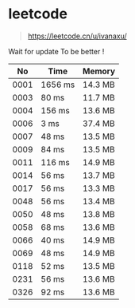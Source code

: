 # leetcode
> https://leetcode.cn/u/ivanaxu/

Wait for update To be better !

|No|Time|Memory|
| - | - | - |
|0001|1656 ms |14.3 MB |
|0003|80 ms	|11.7 MB	|
|0004|156 ms	|13.6 MB	|
|0006|3 ms	|37.4 MB	|
|0007|48 ms	|13.5 MB	|
|0009|84 ms	|13.5 MB	|
|0011|116 ms	|14.9 MB	|
|0014|56 ms	|13.7 MB	|
|0017|56 ms	|13.3 MB	|
|0048|56 ms	|13.4 MB	|
|0050|48 ms	|13.8 MB	|
|0058|68 ms	|13.6 MB	|
|0066|40 ms	|14.9 MB	|
|0069|48 ms	|14.9 MB	|
|0118|52 ms	|13.5 MB	|
|0231|56 ms	|13.6 MB	|
|0326|92 ms	|13.6 MB	|
